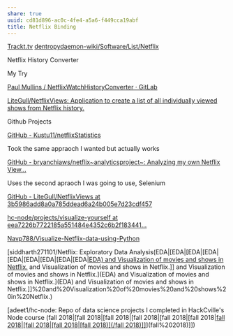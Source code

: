 ```yaml
---
share: true
uuid: cd81d896-ac0c-4fe4-a5a6-f449cca19abf
title: Netflix Binding
---
```

[Trackt.tv](/c68b3429-9e36-4ec7-9381-1b94b880c1a9)
[dentropydaemon-wiki/Software/List/Netflix](/dentropydaemon-wiki/Software/List/Netflix)

Netflix History Converter

My Try

[Paul Mullins / NetflixWatchHistoryConverter · GitLab](https://gitlab.com/dentropy/netflixwatchhistoryconverter)

[LiteGull/NetflixViews: Application to create a list of all individually viewed shows from Netflix history.](https://github.com/LiteGull/NetflixViews)

Github Projects

[GitHub - Kustu11/netflixStatistics](https://github.com/Kustu11/netflixStatistics)

Took the same appraoch I wanted but actually works

[GitHub - bryanchiaws/netflix~analyticsproject~: Analyzing my own Netflix View...](https://github.com/bryanchiaws/netflix_analytics_project)

Uses the second apraoch I was going to use, Selenium

[GitHub - LiteGull/NetflixViews at 3b5986add8a0a785ddead6a24b005e7d23cdf457](https://github.com/LiteGull/NetflixViews/tree/3b5986add8a0a785ddead6a24b005e7d23cdf457)

[hc-node/projects/visualize-yourself at eea7226b7722185a551484e4352c6b2f183441...](https://github.com/adeet1/hc-node/tree/eea7226b7722185a551484e4352c6b2f183441fc/projects/visualize-yourself)

[Navp788/Visualize-Netflix-data-using-Python](https://github.com/Navp788/Visualize-Netflix-data-using-Python.)

[siddharth271101/Netflix: Exploratory Data Analysis(EDA|[EDA|[EDA|[EDA|[EDA|[EDA|[EDA|[EDA|[EDA|[EDA) and Visualization of movies and shows in Netflix.](/EDA) and Visualization of movies and shows in Netflix.]] and Visualization of movies and shows in Netflix.](EDA) and Visualization of movies and shows in Netflix.](EDA) and Visualization of movies and shows in Netflix.]]%20and%20Visualization%20of%20movies%20and%20shows%20in%20Netflix.)

[adeet1/hc-node: Repo of data science projects I completed in HackCville's Node course (fall 2018|[fall 2018|[fall 2018|[fall 2018|[fall 2018|[fall 2018|[fall 2018|[fall 2018|[fall 2018|[fall 2018)](/fall 2018)]]](fall%202018)](fall%202018)]])